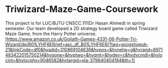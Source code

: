 # Triwizard-Maze-Game-Coursework
This project is for LUC/BJTU CNSCC.111(Dr Hasan Ahmed) in spring semester. Our team developed a 2D strategy board game called Triwizard Maze Game, from the Harry Potter universe. [https://www.amazon.co.uk/Goliath-Games-4331-06-Potter-Tri-Wizard/dp/B01LYHF6ER/ref=asc_df_B01LYHF6ER/?tag=googshopuk-21&linkCode=df0&hvadid=310869104636&hvpos=&hvnetw=g&hvrand=8971483422015750214&hvpone=&hvptwo=&hvqmt=&hvdev=c&hvdvcmdl=&hvlocint=&hvlocphy=9046582&hvtargid=pla-379840404184&th=1]
